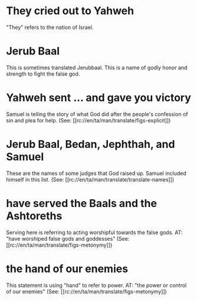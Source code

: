 # They cried out to Yahweh

"They" refers to the nation of Israel.

# Jerub Baal

This is sometimes translated Jerubbaal. This is a name of godly honor and strength to fight the false god.

# Yahweh sent ... and gave you victory

Samuel is telling the story of what God did after the people's confession of sin and plea for help. (See: [[rc://en/ta/man/translate/figs-explicit]])

# Jerub Baal, Bedan, Jephthah, and Samuel

These are the names of some judges that God raised up. Samuel included himself in this list. (See: [[rc://en/ta/man/translate/translate-names]])

# have served the Baals and the Ashtoreths

Serving here is referring to acting worshipful towards the false gods. AT: "have worshiped false gods and goddesses" (See: [[rc://en/ta/man/translate/figs-metonymy]])

# the hand of our enemies

This statement is using "hand" to refer to power. AT: "the power or control of our enemies" (See: [[rc://en/ta/man/translate/figs-metonymy]])
